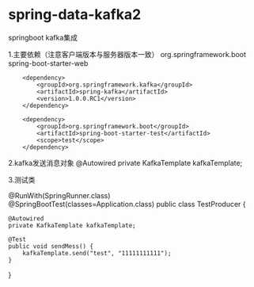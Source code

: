 # spring-data-kafka2
springboot kafka集成


1.主要依赖（注意客户端版本与服务器版本一致）
        <dependency>
            <groupId>org.springframework.boot</groupId>
            <artifactId>spring-boot-starter-web</artifactId>
        </dependency>

        <dependency>
            <groupId>org.springframework.kafka</groupId>
            <artifactId>spring-kafka</artifactId>
            <version>1.0.0.RC1</version>
        </dependency>
        
        <dependency>
            <groupId>org.springframework.boot</groupId>
            <artifactId>spring-boot-starter-test</artifactId>
            <scope>test</scope>
        </dependency>
        
2.kafka发送消息对象
    @Autowired
    private KafkaTemplate kafkaTemplate;
    
    
    
3.测试类

@RunWith(SpringRunner.class)
@SpringBootTest(classes=Application.class)
public class TestProducer {

    @Autowired
    private KafkaTemplate kafkaTemplate;

    @Test
    public void sendMess() {
        kafkaTemplate.send("test", "11111111111");
    }
}
